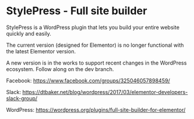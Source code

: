 # StylePress - Full site builder 

StylePress is a WordPress plugin that lets you build your entire website quickly and easily.

The current version (designed for Elementor) is no longer functional with the latest Elementor version.

A new version is in the works to support recent changes in the WordPress ecosystem. Follow along on the dev branch. 

Facebook: https://www.facebook.com/groups/325046057898459/

Slack: https://dtbaker.net/blog/wordpress/2017/03/elementor-developers-slack-group/

WordPress: https://wordpress.org/plugins/full-site-builder-for-elementor/
